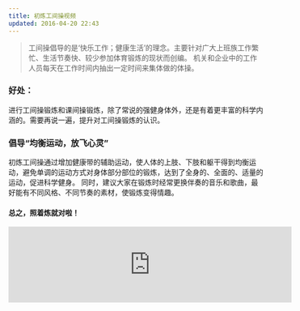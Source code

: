 ```yaml
---
title: 初炼工间操视频
updated: 2016-04-20 22:43
---
```


> 工间操倡导的是‘快乐工作；健康生活’的理念。主要针对广大上班族工作繁忙、生活节奏快、较少参加体育锻炼的现状而创编。 机关和企业中的工作人员每天在工作时间内抽出一定时间来集体做的体操。

### 好处：
进行工间操锻炼和课间操锻炼，除了常说的强健身体外，还是有着更丰富的科学内涵的。需要再说一遍，提升对工间操锻炼的认识。

### 倡导“均衡运动，放飞心灵”
初炼工间操通过增加健康带的辅助运动，使人体的上肢、下肢和躯干得到均衡运动，避免单调的运动方式对身体部分部位的锻炼，达到了全身的、全面的、适量的运动，促进科学健身。
同时，建议大家在锻炼时经常更换伴奏的音乐和歌曲，最好能有不同风格、不同节奏的素材，使锻炼变得情趣。

#### 总之，照着炼就对啦！


<iframe width="560"  src="http://7sbxw9.com1.z0.glb.clouddn.com/%E5%88%9D%E7%82%BC%E5%B7%A5%E9%97%B4%E6%93%8D.mp4" frameborder="0" allowfullscreen></iframe>
